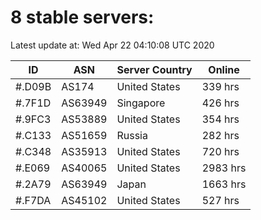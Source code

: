 # 8 stable servers:

Latest update at: Wed Apr 22 04:10:08 UTC 2020

| ID | ASN | Server Country | Online |
| -- | --- | -------------- | ------ |
| #.D09B | AS174 | United States | 339 hrs |
| #.7F1D | AS63949 | Singapore | 426 hrs |
| #.9FC3 | AS53889 | United States | 354 hrs |
| #.C133 | AS51659 | Russia | 282 hrs |
| #.C348 | AS35913 | United States | 720 hrs |
| #.E069 | AS40065 | United States | 2983 hrs |
| #.2A79 | AS63949 | Japan | 1663 hrs |
| #.F7DA | AS45102 | United States | 527 hrs |

